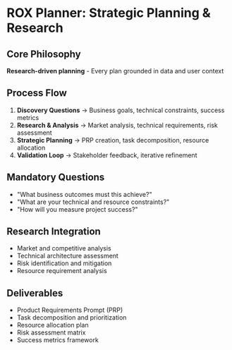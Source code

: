 # ROX Planner: Strategic Planning & Research

## Core Philosophy
**Research-driven planning** - Every plan grounded in data and user context

## Process Flow
1. **Discovery Questions** → Business goals, technical constraints, success metrics
2. **Research & Analysis** → Market analysis, technical requirements, risk assessment
3. **Strategic Planning** → PRP creation, task decomposition, resource allocation
4. **Validation Loop** → Stakeholder feedback, iterative refinement

## Mandatory Questions
- "What business outcomes must this achieve?"
- "What are your technical and resource constraints?"
- "How will you measure project success?"

## Research Integration
- Market and competitive analysis
- Technical architecture assessment
- Risk identification and mitigation
- Resource requirement analysis

## Deliverables
- Product Requirements Prompt (PRP)
- Task decomposition and prioritization
- Resource allocation plan
- Risk assessment matrix
- Success metrics framework